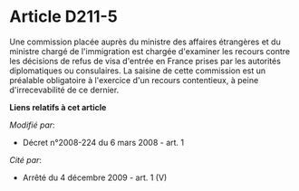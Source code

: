 # Article D211-5

Une commission placée auprès du ministre des affaires étrangères et du ministre chargé de l'immigration est chargée
d'examiner les recours contre les décisions de refus de visa d'entrée en France prises par les autorités diplomatiques ou
consulaires. La saisine de cette commission est un préalable obligatoire à l'exercice d'un recours contentieux, à peine
d'irrecevabilité de ce dernier.

**Liens relatifs à cet article**

_Modifié par_:

  - Décret n°2008-224 du 6 mars 2008 - art. 1

_Cité par_:

  - Arrêté du 4 décembre 2009 - art. 1 (V)
